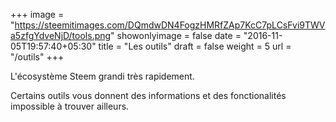 +++
image = "https://steemitimages.com/DQmdwDN4FogzHMRfZAp7KcC7pLCsFvi9TWVa5zfgYdveNjD/tools.png"
showonlyimage = false
date = "2016-11-05T19:57:40+05:30"
title = "Les outils"
draft = false
weight = 5
url = "/outils"
+++

L'écosystème Steem grandi très rapidement.  

Certains outils vous donnent des informations et des fonctionalités impossible à trouver ailleurs.
<!--more-->
